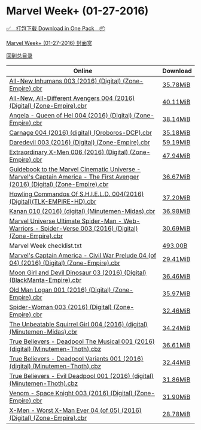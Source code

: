 # Marvel Week+ (01-27-2016)

[✅&emsp;打包下载 Download in One Pack&emsp;📦](https://pan.baidu.com/s/1nuJNCDF)

[Marvel Week+ (01-27-2016) 封面赏](/https://github.com/alicewish/markdown/blob/master/cover/Marvel-Week-01-27-2016-Covers.md)



[回到总目录](https://github.com/alicewish/markdown/blob/master/Catalogs.md)



Online | Download
--- | ---
[All-New Inhumans 003 (2016) (Digital) (Zone-Empire).cbr](https://github.com/alicewish/markdown/blob/master/comic/All-New-Inhumans-003-2016-Digital-Zone-Empire-cbr.md) | [35.78MiB](https://pan.baidu.com/s/1nuJNCDF#list/path=%2FMarvel%20Week%202016%20Q1%2FMarvel%20Week%2B%20%2801-27-2016%29%2F%E3%82%A6%E3%82%AF%E3%82%B9%E3%82%AA%E3%82%B7%E3%82%B1%E3%82%A8%E3%82%B1%E3%82%B1%E3%82%B3%E3%82%AD%E3%82%A8%E3%82%A4%E3%82%B3%E3%82%BD%E3%82%BF%E3%82%AD%E3%82%A2%E3%82%B5%E3%82%BF%E3%82%AD%E3%82%A2%E3%82%A6%E3%82%A4%E3%82%B1%E3%82%B5%E3%82%A6%E3%82%AB%E3%82%BB%E3%82%B3%E3%82%A4%E3%82%BB&parentPath=%2FMarvel%20Week%202016%20Q1)
[All-New, All-Different Avengers 004 (2016) (Digital) (Zone-Empire).cbr](https://github.com/alicewish/markdown/blob/master/comic/All-New-All-Different-Avengers-004-2016-Digital-Zone-Empire-cbr.md) | [40.11MiB](https://pan.baidu.com/s/1nuJNCDF#list/path=%2FMarvel%20Week%202016%20Q1%2FMarvel%20Week%2B%20%2801-27-2016%29%2F%E3%82%B9%E3%82%AD%E3%82%A8%E3%82%B5%E3%82%B3%E3%82%B3%E3%82%BD%E3%82%A4%E3%82%B5%E3%82%AA%E3%82%B1%E3%82%AF%E3%82%B3%E3%82%AD%E3%82%BF%E3%82%BD%E3%82%BD%E3%82%AA%E3%82%AD%E3%82%AF%E3%82%A2%E3%82%AD%E3%82%AA%E3%82%A2%E3%82%A4%E3%82%AB%E3%82%AF%E3%82%A4%E3%82%B3%E3%82%B7%E3%82%B1%E3%82%B9&parentPath=%2FMarvel%20Week%202016%20Q1)
[Angela - Queen of Hel 004 (2016) (Digital) (Zone-Empire).cbr](https://github.com/alicewish/markdown/blob/master/comic/Angela-Queen-of-Hel-004-2016-Digital-Zone-Empire-cbr.md) | [38.14MiB](https://pan.baidu.com/s/1nuJNCDF#list/path=%2FMarvel%20Week%202016%20Q1%2FMarvel%20Week%2B%20%2801-27-2016%29%2F%E3%82%AA%E3%82%B9%E3%82%BF%E3%82%AF%E3%82%A8%E3%82%A6%E3%82%BF%E3%82%B9%E3%82%AD%E3%82%A6%E3%82%AF%E3%82%B7%E3%82%B1%E3%82%BD%E3%82%BB%E3%82%BD%E3%82%BF%E3%82%AF%E3%82%AA%E3%82%BD%E3%82%BF%E3%82%B5%E3%82%AB%E3%82%B7%E3%82%B5%E3%82%B7%E3%82%AD%E3%82%B7%E3%82%A6%E3%82%A6%E3%82%BD%E3%82%AB&parentPath=%2FMarvel%20Week%202016%20Q1)
[Carnage 004 (2016) (digital) (Oroboros-DCP).cbr](https://github.com/alicewish/markdown/blob/master/comic/Carnage-004-2016-digital-Oroboros-DCP-cbr.md) | [35.18MiB](https://pan.baidu.com/s/1nuJNCDF#list/path=%2FMarvel%20Week%202016%20Q1%2FMarvel%20Week%2B%20%2801-27-2016%29%2F%E3%82%A4%E3%82%A8%E3%82%B5%E3%82%BB%E3%82%A8%E3%82%B3%E3%82%B1%E3%82%AD%E3%82%B7%E3%82%B5%E3%82%A6%E3%82%B9%E3%82%AF%E3%82%AB%E3%82%B5%E3%82%BD%E3%82%A8%E3%82%B1%E3%82%B9%E3%82%A8%E3%82%A2%E3%82%B1%E3%82%BB%E3%82%B9%E3%82%A2%E3%82%A8%E3%82%AD%E3%82%BF%E3%82%B3%E3%82%B3%E3%82%AD%E3%82%A8&parentPath=%2FMarvel%20Week%202016%20Q1)
[Daredevil 003 (2016) (Digital) (Zone-Empire).cbr](https://github.com/alicewish/markdown/blob/master/comic/Daredevil-003-2016-Digital-Zone-Empire-cbr.md) | [59.19MiB](https://pan.baidu.com/s/1nuJNCDF#list/path=%2FMarvel%20Week%202016%20Q1%2FMarvel%20Week%2B%20%2801-27-2016%29%2F%E3%82%BF%E3%82%AF%E3%82%AF%E3%82%B3%E3%82%A4%E3%82%B7%E3%82%B7%E3%82%AF%E3%82%B3%E3%82%BF%E3%82%BB%E3%82%AA%E3%82%BD%E3%82%A8%E3%82%BD%E3%82%BB%E3%82%B3%E3%82%BD%E3%82%B7%E3%82%B7%E3%82%A8%E3%82%AA%E3%82%BD%E3%82%BF%E3%82%AB%E3%82%B9%E3%82%B1%E3%82%AD%E3%82%A4%E3%82%BD%E3%82%B7%E3%82%AD&parentPath=%2FMarvel%20Week%202016%20Q1)
[Extraordinary X-Men 006 (2016) (Digital) (Zone-Empire).cbr](https://github.com/alicewish/markdown/blob/master/comic/Extraordinary-X-Men-006-2016-Digital-Zone-Empire-cbr.md) | [47.94MiB](https://pan.baidu.com/s/1nuJNCDF#list/path=%2FMarvel%20Week%202016%20Q1%2FMarvel%20Week%2B%20%2801-27-2016%29%2F%E3%82%B9%E3%82%B5%E3%82%BD%E3%82%BF%E3%82%AB%E3%82%A2%E3%82%BF%E3%82%AA%E3%82%AF%E3%82%B5%E3%82%BD%E3%82%B3%E3%82%A4%E3%82%AD%E3%82%AA%E3%82%AA%E3%82%A6%E3%82%A2%E3%82%BB%E3%82%BD%E3%82%A4%E3%82%AB%E3%82%B9%E3%82%A6%E3%82%B7%E3%82%A6%E3%82%A4%E3%82%A2%E3%82%B3%E3%82%AB%E3%82%A2%E3%82%B9&parentPath=%2FMarvel%20Week%202016%20Q1)
[Guidebook to the Marvel Cinematic Universe - Marvel's Captain America - The First Avenger (2016) (Digital) (Zone-Empire).cbr](https://github.com/alicewish/markdown/blob/master/comic/Guidebook-to-Marvel-Cinematic-Universe-Marvels-Captain-America-First-Avenger-2016-Digital-Zone-Empire-cbr.md) | [36.67MiB](https://pan.baidu.com/s/1nuJNCDF#list/path=%2FMarvel%20Week%202016%20Q1%2FMarvel%20Week%2B%20%2801-27-2016%29%2F%E3%82%BB%E3%82%AA%E3%82%AA%E3%82%B3%E3%82%A2%E3%82%B3%E3%82%B3%E3%82%AB%E3%82%BD%E3%82%A4%E3%82%AB%E3%82%AF%E3%82%B9%E3%82%A4%E3%82%BD%E3%82%AF%E3%82%BD%E3%82%BB%E3%82%BD%E3%82%B1%E3%82%B9%E3%82%A2%E3%82%B7%E3%82%A8%E3%82%A4%E3%82%B1%E3%82%AB%E3%82%BB%E3%82%B3%E3%82%BD%E3%82%AA%E3%82%BB&parentPath=%2FMarvel%20Week%202016%20Q1)
[Howling Commandos Of S.H.I.E.L.D. 004(2016)(Digital)(TLK-EMPIRE-HD).cbr](https://github.com/alicewish/markdown/blob/master/comic/Howling-Commandos-Of-S-H-I-E-L-D-004-2016-Digital-TLK-EMPIRE-HD-cbr.md) | [37.20MiB](https://pan.baidu.com/s/1nuJNCDF#list/path=%2FMarvel%20Week%202016%20Q1%2FMarvel%20Week%2B%20%2801-27-2016%29%2F%E3%82%BD%E3%82%B5%E3%82%AF%E3%82%B5%E3%82%AF%E3%82%B5%E3%82%AD%E3%82%B5%E3%82%A8%E3%82%B3%E3%82%B1%E3%82%A6%E3%82%BD%E3%82%BB%E3%82%BD%E3%82%BD%E3%82%AD%E3%82%B9%E3%82%B9%E3%82%A8%E3%82%A8%E3%82%B5%E3%82%B5%E3%82%A6%E3%82%AB%E3%82%A8%E3%82%B1%E3%82%A8%E3%82%BF%E3%82%AF%E3%82%BB%E3%82%AF&parentPath=%2FMarvel%20Week%202016%20Q1)
[Kanan 010 (2016) (digital) (Minutemen-Midas).cbr](https://github.com/alicewish/markdown/blob/master/comic/Kanan-010-2016-digital-Minutemen-Midas-cbr.md) | [36.98MiB](https://pan.baidu.com/s/1nuJNCDF#list/path=%2FMarvel%20Week%202016%20Q1%2FMarvel%20Week%2B%20%2801-27-2016%29%2F%E3%82%BD%E3%82%B7%E3%82%AB%E3%82%B5%E3%82%B5%E3%82%A6%E3%82%B9%E3%82%BB%E3%82%BF%E3%82%A8%E3%82%B9%E3%82%B7%E3%82%A4%E3%82%B9%E3%82%A6%E3%82%BF%E3%82%B1%E3%82%B5%E3%82%BD%E3%82%A6%E3%82%A6%E3%82%BD%E3%82%B7%E3%82%A4%E3%82%A6%E3%82%BD%E3%82%BD%E3%82%B5%E3%82%BF%E3%82%A2%E3%82%B5%E3%82%A4&parentPath=%2FMarvel%20Week%202016%20Q1)
[Marvel Universe Ultimate Spider-Man - Web-Warriors - Spider-Verse 003 (2016) (Digital) (Zone-Empire).cbr](https://github.com/alicewish/markdown/blob/master/comic/Marvel-Universe-Ultimate-Spider-Man-Web-Warriors-Spider-Verse-003-2016-Digital-Zone-Empire-cbr.md) | [30.69MiB](https://pan.baidu.com/s/1nuJNCDF#list/path=%2FMarvel%20Week%202016%20Q1%2FMarvel%20Week%2B%20%2801-27-2016%29%2F%E3%82%A6%E3%82%A8%E3%82%AF%E3%82%A4%E3%82%A2%E3%82%A2%E3%82%A6%E3%82%AB%E3%82%B5%E3%82%AF%E3%82%AB%E3%82%A4%E3%82%B1%E3%82%B7%E3%82%B7%E3%82%BD%E3%82%B9%E3%82%B1%E3%82%AD%E3%82%BF%E3%82%AD%E3%82%A4%E3%82%A8%E3%82%A8%E3%82%B1%E3%82%B7%E3%82%B7%E3%82%BB%E3%82%BD%E3%82%A4%E3%82%B5%E3%82%AF&parentPath=%2FMarvel%20Week%202016%20Q1)
Marvel Week checklist.txt | [493.00B](https://pan.baidu.com/s/1nuJNCDF#list/path=%2FMarvel%20Week%202016%20Q1%2FMarvel%20Week%2B%20%2801-27-2016%29%2F%E3%82%AA%E3%82%A2%E3%82%AF%E3%82%BD%E3%82%AD%E3%82%BD%E3%82%AB%E3%82%BB%E3%82%A2%E3%82%A6%E3%82%AA%E3%82%B5%E3%82%A8%E3%82%A6%E3%82%A8%E3%82%B7%E3%82%BB%E3%82%A6%E3%82%B7%E3%82%A2%E3%82%A6%E3%82%B5%E3%82%AF%E3%82%A8%E3%82%A6%E3%82%A4%E3%82%B9%E3%82%BF%E3%82%AB%E3%82%A6%E3%82%B9%E3%82%B7&parentPath=%2FMarvel%20Week%202016%20Q1)
[Marvel's Captain America - Civil War Prelude 04 (of 04) (2016) (Digital) (Zone-Empire).cbr](https://github.com/alicewish/markdown/blob/master/comic/Marvels-Captain-America-Civil-War-Prelude-04-of-04-2016-Digital-Zone-Empire-cbr.md) | [29.41MiB](https://pan.baidu.com/s/1nuJNCDF#list/path=%2FMarvel%20Week%202016%20Q1%2FMarvel%20Week%2B%20%2801-27-2016%29%2F%E3%82%AB%E3%82%A6%E3%82%AD%E3%82%B7%E3%82%BB%E3%82%BB%E3%82%B1%E3%82%B5%E3%82%A2%E3%82%AB%E3%82%A8%E3%82%AB%E3%82%A6%E3%82%A2%E3%82%A8%E3%82%B3%E3%82%BF%E3%82%BF%E3%82%B7%E3%82%AF%E3%82%B3%E3%82%A6%E3%82%B1%E3%82%A8%E3%82%B1%E3%82%B9%E3%82%BD%E3%82%BD%E3%82%A6%E3%82%B1%E3%82%A2%E3%82%A8&parentPath=%2FMarvel%20Week%202016%20Q1)
[Moon Girl and Devil Dinosaur 03 (2016) (Digital) (BlackManta-Empire).cbr](https://github.com/alicewish/markdown/blob/master/comic/Moon-Girl-Devil-Dinosaur-03-2016-Digital-BlackManta-Empire-cbr.md) | [36.46MiB](https://pan.baidu.com/s/1nuJNCDF#list/path=%2FMarvel%20Week%202016%20Q1%2FMarvel%20Week%2B%20%2801-27-2016%29%2F%E3%82%AD%E3%82%A2%E3%82%A4%E3%82%B3%E3%82%B7%E3%82%BF%E3%82%B7%E3%82%A8%E3%82%AD%E3%82%B9%E3%82%A6%E3%82%BB%E3%82%B9%E3%82%B1%E3%82%AD%E3%82%B3%E3%82%BF%E3%82%A6%E3%82%A4%E3%82%B7%E3%82%BF%E3%82%AB%E3%82%AA%E3%82%B3%E3%82%A4%E3%82%AA%E3%82%B3%E3%82%A8%E3%82%AB%E3%82%B5%E3%82%BB%E3%82%AA&parentPath=%2FMarvel%20Week%202016%20Q1)
[Old Man Logan 001 (2016) (Digital) (Zone-Empire).cbr](https://github.com/alicewish/markdown/blob/master/comic/Old-Man-Logan-001-2016-Digital-Zone-Empire-cbr.md) | [35.97MiB](https://pan.baidu.com/s/1nuJNCDF#list/path=%2FMarvel%20Week%202016%20Q1%2FMarvel%20Week%2B%20%2801-27-2016%29%2F%E3%82%AB%E3%82%B9%E3%82%B7%E3%82%AA%E3%82%A6%E3%82%A2%E3%82%BF%E3%82%A6%E3%82%A4%E3%82%BF%E3%82%A6%E3%82%B5%E3%82%AD%E3%82%BF%E3%82%A8%E3%82%A2%E3%82%AD%E3%82%B9%E3%82%BF%E3%82%BF%E3%82%A8%E3%82%A6%E3%82%B9%E3%82%A6%E3%82%AF%E3%82%A8%E3%82%AA%E3%82%AD%E3%82%AF%E3%82%AA%E3%82%BB%E3%82%BF&parentPath=%2FMarvel%20Week%202016%20Q1)
[Spider-Woman 003 (2016) (Digital) (Zone-Empire).cbr](https://github.com/alicewish/markdown/blob/master/comic/Spider-Woman-003-2016-Digital-Zone-Empire-cbr.md) | [32.46MiB](https://pan.baidu.com/s/1nuJNCDF#list/path=%2FMarvel%20Week%202016%20Q1%2FMarvel%20Week%2B%20%2801-27-2016%29%2F%E3%82%A4%E3%82%BD%E3%82%AA%E3%82%B9%E3%82%AD%E3%82%B7%E3%82%B1%E3%82%AB%E3%82%AD%E3%82%A8%E3%82%B3%E3%82%B9%E3%82%BD%E3%82%AB%E3%82%A4%E3%82%BB%E3%82%B5%E3%82%A4%E3%82%AF%E3%82%AB%E3%82%B9%E3%82%B9%E3%82%A8%E3%82%B1%E3%82%B9%E3%82%B1%E3%82%BD%E3%82%B3%E3%82%BD%E3%82%A8%E3%82%A8%E3%82%A2&parentPath=%2FMarvel%20Week%202016%20Q1)
[The Unbeatable Squirrel Girl 004 (2016) (digital) (Minutemen-Midas).cbr](https://github.com/alicewish/markdown/blob/master/comic/Unbeatable-Squirrel-Girl-004-2016-digital-Minutemen-Midas-cbr.md) | [34.24MiB](https://pan.baidu.com/s/1nuJNCDF#list/path=%2FMarvel%20Week%202016%20Q1%2FMarvel%20Week%2B%20%2801-27-2016%29%2F%E3%82%AD%E3%82%AB%E3%82%BB%E3%82%AF%E3%82%B9%E3%82%A8%E3%82%B1%E3%82%AD%E3%82%BB%E3%82%AD%E3%82%B3%E3%82%A4%E3%82%AF%E3%82%B9%E3%82%AD%E3%82%AD%E3%82%B3%E3%82%BF%E3%82%B9%E3%82%A6%E3%82%AA%E3%82%A2%E3%82%BB%E3%82%B1%E3%82%B1%E3%82%A6%E3%82%BF%E3%82%AA%E3%82%A4%E3%82%B5%E3%82%BD%E3%82%AF&parentPath=%2FMarvel%20Week%202016%20Q1)
[True Believers - Deadpool The Musical 001 (2016) (digital) (Minutemen-Thoth).cbz](https://github.com/alicewish/markdown/blob/master/comic/True-Believers-Deadpool-Musical-001-2016-digital-Minutemen-Thoth-cbz.md) | [36.61MiB](https://pan.baidu.com/s/1nuJNCDF#list/path=%2FMarvel%20Week%202016%20Q1%2FMarvel%20Week%2B%20%2801-27-2016%29%2F%E3%82%BF%E3%82%B9%E3%82%AF%E3%82%B5%E3%82%B9%E3%82%BD%E3%82%AF%E3%82%BB%E3%82%BD%E3%82%B9%E3%82%A8%E3%82%B3%E3%82%AF%E3%82%BD%E3%82%AD%E3%82%BF%E3%82%AB%E3%82%A4%E3%82%BF%E3%82%B1%E3%82%AF%E3%82%B5%E3%82%A2%E3%82%AB%E3%82%A8%E3%82%B7%E3%82%B5%E3%82%A8%E3%82%B9%E3%82%B9%E3%82%B3%E3%82%A8&parentPath=%2FMarvel%20Week%202016%20Q1)
[True Believers - Deadpool Variants 001 (2016) (digital) (Minutemen-Thoth).cbz](https://github.com/alicewish/markdown/blob/master/comic/True-Believers-Deadpool-Variants-001-2016-digital-Minutemen-Thoth-cbz.md) | [32.44MiB](https://pan.baidu.com/s/1nuJNCDF#list/path=%2FMarvel%20Week%202016%20Q1%2FMarvel%20Week%2B%20%2801-27-2016%29%2F%E3%82%AF%E3%82%B5%E3%82%BD%E3%82%B5%E3%82%BB%E3%82%AF%E3%82%AF%E3%82%BD%E3%82%B1%E3%82%BB%E3%82%A8%E3%82%A6%E3%82%AA%E3%82%B5%E3%82%A6%E3%82%BF%E3%82%B7%E3%82%BB%E3%82%B5%E3%82%AD%E3%82%BF%E3%82%AF%E3%82%A6%E3%82%A4%E3%82%B1%E3%82%BD%E3%82%A6%E3%82%AF%E3%82%AB%E3%82%A4%E3%82%B9%E3%82%AF&parentPath=%2FMarvel%20Week%202016%20Q1)
[True Believers - Evil Deadpool 001 (2016) (digital) (Minutemen-Thoth).cbz](https://github.com/alicewish/markdown/blob/master/comic/True-Believers-Evil-Deadpool-001-2016-digital-Minutemen-Thoth-cbz.md) | [31.86MiB](https://pan.baidu.com/s/1nuJNCDF#list/path=%2FMarvel%20Week%202016%20Q1%2FMarvel%20Week%2B%20%2801-27-2016%29%2F%E3%82%AA%E3%82%AF%E3%82%AB%E3%82%B9%E3%82%A4%E3%82%B3%E3%82%BB%E3%82%B3%E3%82%BF%E3%82%A8%E3%82%A2%E3%82%AF%E3%82%B9%E3%82%B5%E3%82%BB%E3%82%AD%E3%82%B1%E3%82%BB%E3%82%AA%E3%82%BD%E3%82%B7%E3%82%A2%E3%82%B3%E3%82%B7%E3%82%B7%E3%82%A2%E3%82%A4%E3%82%AA%E3%82%A2%E3%82%A2%E3%82%B3%E3%82%B9&parentPath=%2FMarvel%20Week%202016%20Q1)
[Venom - Space Knight 003 (2016) (Digital) (Zone-Empire).cbr](https://github.com/alicewish/markdown/blob/master/comic/Venom-Space-Knight-003-2016-Digital-Zone-Empire-cbr.md) | [31.90MiB](https://pan.baidu.com/s/1nuJNCDF#list/path=%2FMarvel%20Week%202016%20Q1%2FMarvel%20Week%2B%20%2801-27-2016%29%2F%E3%82%AF%E3%82%A8%E3%82%A2%E3%82%B3%E3%82%A4%E3%82%AF%E3%82%BF%E3%82%A2%E3%82%B5%E3%82%AA%E3%82%AB%E3%82%AA%E3%82%AB%E3%82%A6%E3%82%A8%E3%82%AD%E3%82%BF%E3%82%BF%E3%82%B5%E3%82%AD%E3%82%B9%E3%82%B5%E3%82%B9%E3%82%BB%E3%82%AB%E3%82%A4%E3%82%B1%E3%82%A4%E3%82%BD%E3%82%B7%E3%82%A6%E3%82%AA&parentPath=%2FMarvel%20Week%202016%20Q1)
[X-Men - Worst X-Man Ever 04 (of 05) (2016) (Digital) (Zone-Empire).cbr](https://github.com/alicewish/markdown/blob/master/comic/X-Men-Worst-X-Man-Ever-04-of-05-2016-Digital-Zone-Empire-cbr.md) | [28.78MiB](https://pan.baidu.com/s/1nuJNCDF#list/path=%2FMarvel%20Week%202016%20Q1%2FMarvel%20Week%2B%20%2801-27-2016%29%2F%E3%82%A6%E3%82%B9%E3%82%A4%E3%82%B1%E3%82%A6%E3%82%B1%E3%82%A4%E3%82%B3%E3%82%B3%E3%82%BB%E3%82%B3%E3%82%AF%E3%82%AD%E3%82%B5%E3%82%BF%E3%82%B9%E3%82%B3%E3%82%BB%E3%82%AB%E3%82%B3%E3%82%BF%E3%82%A8%E3%82%A8%E3%82%B3%E3%82%BB%E3%82%AF%E3%82%BF%E3%82%B1%E3%82%A2%E3%82%BB%E3%82%A8%E3%82%B7&parentPath=%2FMarvel%20Week%202016%20Q1)